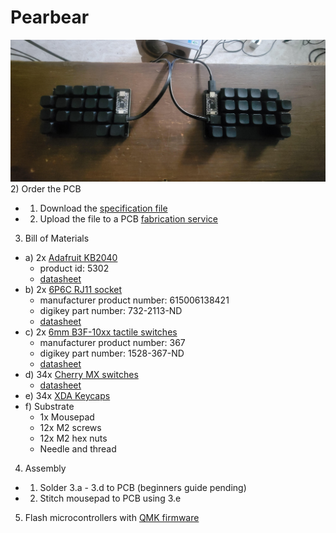 # Pearbear
![pearbears](pics/pearbearmxblack.jpg)
2) Order the PCB
  * 1) Download the [specification file](mx/production/pearbear_mx.zip)
  * 2) Upload the file to a PCB [fabrication service](https://jlcpcb.com/)
3) Bill of Materials
  * a) 2x [Adafruit KB2040](https://www.adafruit.com/product/5302#tutorials)
    * product id: 5302
    * [datasheet](datasheets/Adafruit_KB2040_Pinout.pdf)
  * b) 2x [6P6C RJ11 socket](https://www.digikey.com/en/products/detail/w%C3%BCrth-elektronik/615006138421/2060609) 
    * manufacturer product number: 615006138421
    * digikey part number: 732-2113-ND
    * [datasheet](datasheets/WR-MJ.pdf)
  * c) 2x [6mm B3F-10xx tactile switches](https://www.digikey.com/en/products/detail/adafruit-industries-llc/367/10669771)
    * manufacturer product number: 367
    * digikey part number: 1528-367-ND
    * [datasheet](datasheets/B3F-1000-Omron.pdf)
  * d) 34x [Cherry MX switches](https://mechanicalkeyboards.com/products/cherry-mx2a-silent-red-45g-linear)
    * [datasheet](datasheets/Cherry_MX.pdf)
  * e) 34x [XDA Keycaps](https://ymdkey.com/products/xda-1u-new-keycapsblank-pbt-1-55mm)
  * f) Substrate
    * 1x Mousepad
    * 12x M2 screws
    * 12x M2 hex nuts
    * Needle and thread  
4) Assembly
  * 1) Solder 3.a - 3.d to PCB (beginners guide pending)
  * 2) Stitch mousepad to PCB using 3.e
5) Flash microcontrollers with [QMK firmware](https://github.com/tomsadowski/pearbear_qmk_firmware)
